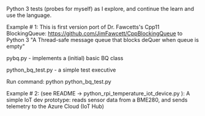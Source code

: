 Python 3 tests (probes for myself) as I explore, and continue the learn and use the language. 

Example # 1:    This is first version port of Dr. Fawcetts's Cpp11 BlockingQueue: https://github.com/JimFawcett/CppBlockingQueue to Python 3
"A Thread-safe message queue that blocks deQuer when queue is empty"

pybq.py - implements a (initial) basic BQ class

python_bq_test.py - a simple test executive

Run command: python python_bq_test.py

Example # 2: (see README -> python_rpi_temperature_iot_device.py ): A simple IoT dev prototype: reads sensor data from a BME280, and sends telemetry to the Azure Cloud (IoT Hub)

